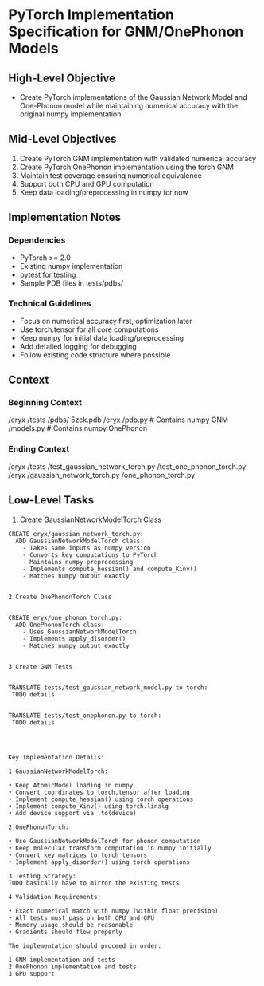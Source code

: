  # PyTorch Implementation Specification for GNM/OnePhonon Models                                                                                                                  
                                                                                                                                                                                  
 ## High-Level Objective                                                                                                                                                          
 - Create PyTorch implementations of the Gaussian Network Model and One-Phonon model while maintaining numerical accuracy with the original numpy implementation                  
                                                                                                                                                                                  
 ## Mid-Level Objectives                                                                                                                                                          
 1. Create PyTorch GNM implementation with validated numerical accuracy                                                                                                           
 2. Create PyTorch OnePhonon implementation using the torch GNM                                                                                                                   
 3. Maintain test coverage ensuring numerical equivalence                                                                                                                         
 4. Support both CPU and GPU computation                                                                                                                                          
 5. Keep data loading/preprocessing in numpy for now                                                                                                                              
                                                                                                                                                                                  
 ## Implementation Notes                                                                                                                                                          
                                                                                                                                                                                  
 ### Dependencies                                                                                                                                                                 
 - PyTorch >= 2.0                                                                                                                                                                 
 - Existing numpy implementation                                                                                                                                                  
 - pytest for testing                                                                                                                                                             
 - Sample PDB files in tests/pdbs/                                                                                                                                                
                                                                                                                                                                                  
 ### Technical Guidelines                                                                                                                                                         
 - Focus on numerical accuracy first, optimization later                                                                                                                          
 - Use torch.tensor for all core computations                                                                                                                                     
 - Keep numpy for initial data loading/preprocessing                                                                                                                              
 - Add detailed logging for debugging                                                                                                                                             
 - Follow existing code structure where possible                                                                                                                                  
                                                                                                                                                                                  
 ## Context                                                                                                                                                                       
                                                                                                                                                                                  
 ### Beginning Context                                                                                                                                                            
                                                                                                                                                                                  

/eryx /tests /pdbs/ 5zck.pdb /eryx /pdb.py  # Contains numpy GNM /models.py  # Contains numpy OnePhonon                                                                           

                                                                                                                                                                                  
                                                                                                                                                                                  
 ### Ending Context                                                                                                                                                               
                                                                                                                                                                                  

/eryx /tests /test_gaussian_network_torch.py /test_one_phonon_torch.py /eryx /gaussian_network_torch.py /one_phonon_torch.py                                                      

                                                                                                                                                                                  
                                                                                                                                                                                  
 ## Low-Level Tasks                                                                                                                                                               
                                                                                                                                                                                  
 1. Create GaussianNetworkModelTorch Class                                                                                                                                        
 ```aider                                                                                                                                                                         
 CREATE eryx/gaussian_network_torch.py:                                                                                                                                           
   ADD GaussianNetworkModelTorch class:                                                                                                                                           
     - Takes same inputs as numpy version                                                                                                                                         
     - Converts key computations to PyTorch                                                                                                                                       
     - Maintains numpy preprocessing                                                                                                                                              
     - Implements compute_hessian() and compute_Kinv()                                                                                                                            
     - Matches numpy output exactly                                                                                                                                               
                                                                                                                                                                                  

 2 Create OnePhononTorch Class                                                                                                                                                    

                                                                                                                                                                                  
 CREATE eryx/one_phonon_torch.py:                                                                                                                                                 
   ADD OnePhononTorch class:                                                                                                                                                      
     - Uses GaussianNetworkModelTorch                                                                                                                                             
     - Implements apply_disorder()                                                                                                                                                
     - Matches numpy output exactly                                                                                                                                               
                                                                                                                                                                                  

 3 Create GNM Tests                                                                                                                                                               

                                                                                                                                                                                  
 TRANSLATE tests/test_gaussian_network_model.py to torch:                                                                                                                         
  TODO details
                                                                                                                                                                                  

 TRANSLATE tests/test_onephonon.py to torch:                                                                                                                         
  TODO details

                                                                                                                                                                                  
                                                                                                                                                                                  

Key Implementation Details:                                                                                                                                                       

 1 GaussianNetworkModelTorch:                                                                                                                                                     

 • Keep AtomicModel loading in numpy                                                                                                                                              
 • Convert coordinates to torch.tensor after loading                                                                                                                              
 • Implement compute_hessian() using torch operations                                                                                                                             
 • Implement compute_Kinv() using torch.linalg                                                                                                                                    
 • Add device support via .to(device)                                                                                                                                             

 2 OnePhononTorch:                                                                                                                                                                

 • Use GaussianNetworkModelTorch for phonon computation                                                                                                                           
 • Keep molecular transform computation in numpy initially                                                                                                                        
 • Convert key matrices to torch tensors                                                                                                                                          
 • Implement apply_disorder() using torch operations                                                                                                                              

 3 Testing Strategy:                                                                                                                                                              
 TODO basically have to mirror the existing tests

 4 Validation Requirements:                                                                                                                                                       

 • Exact numerical match with numpy (within float precision)                                                                                                                      
 • All tests must pass on both CPU and GPU                                                                                                                                        
 • Memory usage should be reasonable                                                                                                                                              
 • Gradients should flow properly                                                                                                                                                 

The implementation should proceed in order:                                                                                                                                       

 1 GNM implementation and tests                                                                                                                                                   
 2 OnePhonon implementation and tests                                                                                                                                             
 3 GPU support                                                                                                                                                                    
